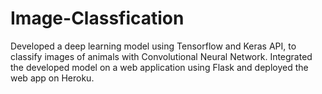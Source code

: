 # Image-Classfication
Developed a deep learning model using Tensorflow and Keras API, to classify images of animals with Convolutional Neural Network. Integrated the developed model on a web application using Flask and deployed the web app on Heroku.
